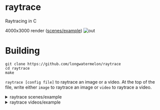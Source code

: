 # raytrace
Raytracing in C

4000x3000 render ([scenes/example](https://github.com/longwatermelon/raytrace/blob/master/scenes/example))
![out](https://user-images.githubusercontent.com/73869536/161411357-33d7449a-2132-4076-9327-7da3f1c8ba93.png)

# Building
```
git clone https://github.com/longwatermelon/raytrace
cd raytrace
make
```

`raytrace [config file]` to raytrace an image or a video. At the top of the file, write either `image` to raytrace an image or `video` to raytrace a video.

<details>
  <summary>raytrace scenes/example</summary>
  
  ![0](https://user-images.githubusercontent.com/73869536/161469414-7f5bf90e-14ff-4511-8278-a62637603663.png)
  </details>

<details>
  <summary>raytrace videos/example</summary>

  https://user-images.githubusercontent.com/73869536/161469337-59b1b403-961d-43e5-a5bd-f1fd11295f46.mp4
  </details>
